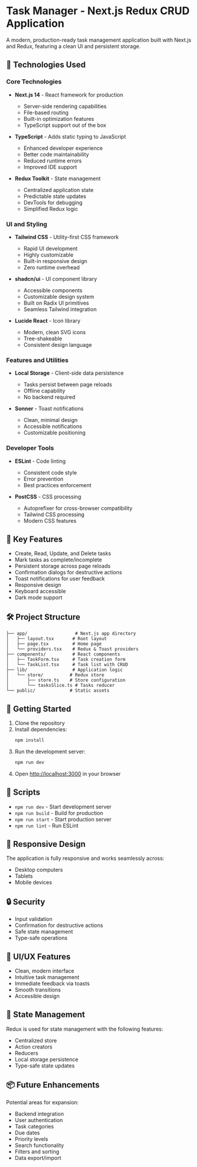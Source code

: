 # Task Manager - Next.js Redux CRUD Application

A modern, production-ready task management application built with Next.js and Redux, featuring a clean UI and persistent storage.

## 🚀 Technologies Used

### Core Technologies

- **Next.js 14** - React framework for production

  - Server-side rendering capabilities
  - File-based routing
  - Built-in optimization features
  - TypeScript support out of the box

- **TypeScript** - Adds static typing to JavaScript

  - Enhanced developer experience
  - Better code maintainability
  - Reduced runtime errors
  - Improved IDE support

- **Redux Toolkit** - State management
  - Centralized application state
  - Predictable state updates
  - DevTools for debugging
  - Simplified Redux logic

### UI and Styling

- **Tailwind CSS** - Utility-first CSS framework

  - Rapid UI development
  - Highly customizable
  - Built-in responsive design
  - Zero runtime overhead

- **shadcn/ui** - UI component library

  - Accessible components
  - Customizable design system
  - Built on Radix UI primitives
  - Seamless Tailwind integration

- **Lucide React** - Icon library
  - Modern, clean SVG icons
  - Tree-shakeable
  - Consistent design language

### Features and Utilities

- **Local Storage** - Client-side data persistence

  - Tasks persist between page reloads
  - Offline capability
  - No backend required

- **Sonner** - Toast notifications
  - Clean, minimal design
  - Accessible notifications
  - Customizable positioning

### Developer Tools

- **ESLint** - Code linting

  - Consistent code style
  - Error prevention
  - Best practices enforcement

- **PostCSS** - CSS processing
  - Autoprefixer for cross-browser compatibility
  - Tailwind CSS processing
  - Modern CSS features

## 🌟 Key Features

- Create, Read, Update, and Delete tasks
- Mark tasks as complete/incomplete
- Persistent storage across page reloads
- Confirmation dialogs for destructive actions
- Toast notifications for user feedback
- Responsive design
- Keyboard accessible
- Dark mode support

## 🛠️ Project Structure

```
├── app/                  # Next.js app directory
│   ├── layout.tsx       # Root layout
│   ├── page.tsx         # Home page
│   └── providers.tsx    # Redux & Toast providers
├── components/          # React components
│   ├── TaskForm.tsx     # Task creation form
│   └── TaskList.tsx     # Task list with CRUD
├── lib/                 # Application logic
│   └── store/          # Redux store
│       ├── store.ts    # Store configuration
│       └── tasksSlice.ts # Tasks reducer
└── public/             # Static assets
```

## 🚦 Getting Started

1. Clone the repository
2. Install dependencies:
   ```bash
   npm install
   ```
3. Run the development server:
   ```bash
   npm run dev
   ```
4. Open [http://localhost:3000](http://localhost:3000) in your browser

## 🔧 Scripts

- `npm run dev` - Start development server
- `npm run build` - Build for production
- `npm run start` - Start production server
- `npm run lint` - Run ESLint

## 📱 Responsive Design

The application is fully responsive and works seamlessly across:

- Desktop computers
- Tablets
- Mobile devices

## 🔒 Security

- Input validation
- Confirmation for destructive actions
- Safe state management
- Type-safe operations

## 🎨 UI/UX Features

- Clean, modern interface
- Intuitive task management
- Immediate feedback via toasts
- Smooth transitions
- Accessible design

## 🔄 State Management

Redux is used for state management with the following features:

- Centralized store
- Action creators
- Reducers
- Local storage persistence
- Type-safe state updates

## 📦 Future Enhancements

Potential areas for expansion:

- Backend integration
- User authentication
- Task categories
- Due dates
- Priority levels
- Search functionality
- Filters and sorting
- Data export/import

